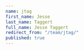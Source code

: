 ```yaml
---
name: jtag
first_name: Jesse
last_name: Taggert
full_name: Jesse Taggert
redirect_from: "/team/jtag/"
published: true
---
```


